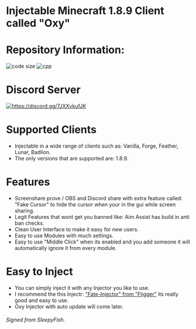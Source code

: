 # Injectable Minecraft 1.8.9 Client called "Oxy"

# Repository Information:
<p align="left">
  <img src="https://img.shields.io/github/languages/code-size/Oxy-Client/Client.svg" alt="code size"/>
  <img src="https://img.shields.io/github/languages/top/Oxy-Client/Client" alt="cpp"/>
</p>

# Discord Server
<a href="https://discord.gg/7JXXvkufJK"><img src="https://invidget.switchblade.xyz/7JXXvkufJK" alt="https://discord.gg/7JXXvkufJK"/></a>

# Supported Clients
- Injectable in a wide range of clients such as: Vanilla, Forge, Feather, Lunar, Badlion.
- The only versions that are supported are: 1.8.9.

# Features
- Screenshare prove / OBS and Discord share with extra feature called: "Fake Cursor" to hide the cursor when your in the gui while screen sharing.
- Legit Features that wont get you banned like: Aim Assist has build in anti ban checks.
- Clean User Interface to make it easy for new users.
- Easy to use Modules with much settings.
- Easy to use "Middle Click" when its enabled and you add someone it will automatically ignore it from every module.

# Easy to Inject
- You can simply inject it with any Injector you like to use.
- I recommend the this Injectr: ["Fate-Injector" from "Fligger"](https://github.com/fligger/FateInjector) its really good and easy to use.
- Oxy Injector with auto update will come later.

###### Signed from SleepyFish.
